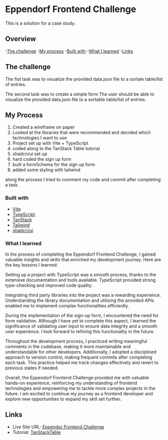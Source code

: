# Eppendorf Frontend Challenge

This is a solution for a case study.
## Overview

-[The challenge](#the-challenge)
-[My process](#my-process)
   -[Built with](#built-with)
   -[What I learned](#what-i-learned)
-[Links](#links)

## The challenge

The fist task was to visualize the provided data.json file to a sortale table/list of entries.

The second task was to create a simple form
The user should be able to visualize the provided data.json file to a sortable table/list of entries.


## My Process
1. Created a wireframe on paper
2. Looked at the libraries that were recommended and decided which technologies I want to use
3. Project set up with Vite + TypeScript
4. coded along to the TanStack Table tutorial
5. shadcn/ui set up
6. hard coded the sign up form
7. built a formSchema for the sign up form
8. added some styling with tailwind 

along the process I tried to comment my code and commit after completing a task.

### Built with
- [Vite](https://vitejs.dev/)
- [TypeScript](https://www.typescriptlang.org/)
- [TanStack](https://tanstack.com/)
- [Tailwind](https://tailwindcss.com/)
- [shadcn/ui](https://ui.shadcn.com/)

### What I learned

In the process of completing the Eppendorf Frontend Challenge, I gained valuable insights and skills that enriched my development journey. Here are the key lessons I learned:

Setting up a project with TypeScript was a smooth process, thanks to the extensive documentation and tools available. TypeScript provided strong type-checking and improved code quality. 

Integrating third party libraries into the project was a rewarding experience.
Understanding the library documentation and utilizing the provided APIs enabled me to implement complex functionalities efficiently.

During the implementation of the sign-up form, I encountered the need for form validation. Although I have yet to complete this aspect, I learned the significance of validating user input to ensure data integrity and a smooth user experience. I look forward to refining this functionality in the future.

Throughout the development process, I practiced writing meaningful comments in the codebase, making it more maintainable and understandable for other developers. Additionally, I adopted a disciplined approach to version control, making frequent commits after completing each task. This practice helped me track changes effectively and revert to previous states if needed.

Overall, the Eppendorf Frontend Challenge provided me with valuable hands-on experience, reinforcing my understanding of frontend technologies and empowering me to tackle more complex projects in the future. I am excited to continue my journey as a frontend developer and explore new opportunities to expand my skill set further.

## Links

- Live Site URL: [Eppendor Frontend Challenge](https://singular-narwhal-719d80.netlify.app/)
- Tutorial: [TanStackTable](https://www.youtube.com/watch?v=AuLg79Th3xE)
